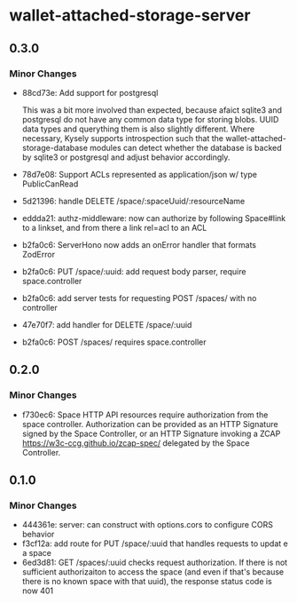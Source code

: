 # wallet-attached-storage-server

## 0.3.0

### Minor Changes

- 88cd73e: Add support for postgresql

  This was a bit more involved than expected, because afaict sqlite3 and postgresql do not have any common data type for storing blobs. UUID data types and querything them is also slightly different. Where necessary, Kysely supports introspection such that the wallet-attached-storage-database modules can detect whether the database is backed by sqlite3 or postgresql and adjust behavior accordingly.

- 78d7e08: Support ACLs represented as application/json w/ type PublicCanRead
- 5d21396: handle DELETE /space/:spaceUuid/:resourceName
- eddda21: authz-middleware: now can authorize by following Space#link to a linkset, and from there a link rel=acl to an ACL
- b2fa0c6: ServerHono now adds an onError handler that formats ZodError
- b2fa0c6: PUT /space/:uuid: add request body parser, require space.controller
- b2fa0c6: add server tests for requesting POST /spaces/ with no controller
- 47e70f7: add handler for DELETE /space/:uuid
- b2fa0c6: POST /spaces/ requires space.controller

## 0.2.0

### Minor Changes

- f730ec6: Space HTTP API resources require authorization from the space controller. Authorization can be provided as an HTTP Signature signed by the Space Controller, or an HTTP Signature invoking a ZCAP <https://w3c-ccg.github.io/zcap-spec/> delegated by the Space Controller.

## 0.1.0

### Minor Changes

- 444361e: server: can construct with options.cors to configure CORS behavior
- f3cf12a: add route for PUT /space/:uuid that handles requests to updat e a space
- 6ed3d81: GET /spaces/:uuid checks request authorization. If there is not sufficient authorizaiton to access the space (and even if that's because there is no known space with that uuid), the response status code is now 401
